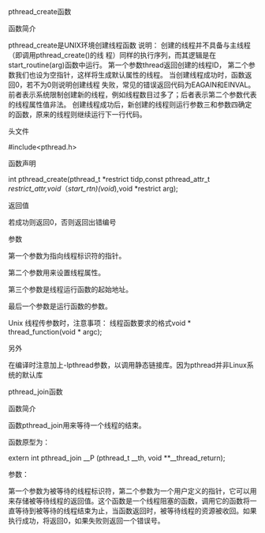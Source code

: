pthread_create函数

函数简介

pthread_create是UNIX环境创建线程函数
说明：
创建的线程并不具备与主线程（即调用pthread_create()的线 程）同样的执行序列，而其逻辑是在start_routine(arg)函数中运行。
第一个参数thread返回创建的线程ID，
第二个参数我们也设为空指针，这样将生成默认属性的线程。
当创建线程成功时，函数返回0，若不为0则说明创建线程 失败，常见的错误返回代码为EAGAIN和EINVAL。前者表示系统限制创建新的线程，例如线程数目过多了；后者表示第二个参数代表的线程属性值非法。
创建线程成功后，新创建的线程则运行参数三和参数四确定的函数，原来的线程则继续运行下一行代码。

头文件

#include<pthread.h>

函数声明

int pthread_create(pthread_t *restrict tidp,const pthread_attr_t *restrict_attr,void*（*start_rtn)(void*),void *restrict arg);

返回值

若成功则返回0，否则返回出错编号

参数

第一个参数为指向线程标识符的指针。

第二个参数用来设置线程属性。

第三个参数是线程运行函数的起始地址。

最后一个参数是运行函数的参数。

Unix 线程传参数时，注意事项：
线程函数要求的格式void * thread_function(void * argc);

另外

在编译时注意加上-lpthread参数，以调用静态链接库。因为pthread并非Linux系统的默认库

pthread_join函数

函数简介

函数pthread_join用来等待一个线程的结束。

函数原型为：

extern int pthread_join __P (pthread_t __th, void **__thread_return);

参数：

第一个参数为被等待的线程标识符，第二个参数为一个用户定义的指针，它可以用来存储被等待线程的返回值。这个函数是一个线程阻塞的函数，调用它的函数将一直等待到被等待的线程结束为止，当函数返回时，被等待线程的资源被收回。如果执行成功，将返回0，如果失败则返回一个错误号。